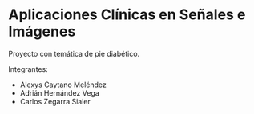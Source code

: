# Aplicaciones Clínicas en Señales e Imágenes

Proyecto con temática de pie diabético.

Integrantes:
- Alexys Caytano Meléndez
- Adrián Hernández Vega
- Carlos Zegarra Sialer
